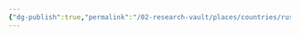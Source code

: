 ```yaml
---
{"dg-publish":true,"permalink":"/02-research-vault/places/countries/russia/","created":"2025-08-27T09:14:44.511-04:00","updated":"2025-08-27T09:17:02.473-04:00"}
---
```


